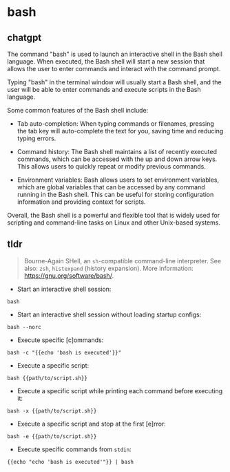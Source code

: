 # bash 
## chatgpt 
The command "bash" is used to launch an interactive shell in the Bash shell language. When executed, the Bash shell will start a new session that allows the user to enter commands and interact with the command prompt.

Typing "bash" in the terminal window will usually start a Bash shell, and the user will be able to enter commands and execute scripts in the Bash language.

Some common features of the Bash shell include:

- Tab auto-completion: When typing commands or filenames, pressing the tab key will auto-complete the text for you, saving time and reducing typing errors.

- Command history: The Bash shell maintains a list of recently executed commands, which can be accessed with the up and down arrow keys. This allows users to quickly repeat or modify previous commands.

- Environment variables: Bash allows users to set environment variables, which are global variables that can be accessed by any command running in the Bash shell. This can be useful for storing configuration information and providing context for scripts.

Overall, the Bash shell is a powerful and flexible tool that is widely used for scripting and command-line tasks on Linux and other Unix-based systems. 

## tldr 
 
> Bourne-Again SHell, an `sh`-compatible command-line interpreter.
> See also: `zsh`, `histexpand` (history expansion).
> More information: <https://gnu.org/software/bash/>.

- Start an interactive shell session:

`bash`

- Start an interactive shell session without loading startup configs:

`bash --norc`

- Execute specific [c]ommands:

`bash -c "{{echo 'bash is executed'}}"`

- Execute a specific script:

`bash {{path/to/script.sh}}`

- Execute a specific script while printing each command before executing it:

`bash -x {{path/to/script.sh}}`

- Execute a specific script and stop at the first [e]rror:

`bash -e {{path/to/script.sh}}`

- Execute specific commands from `stdin`:

`{{echo "echo 'bash is executed'"}} | bash`
